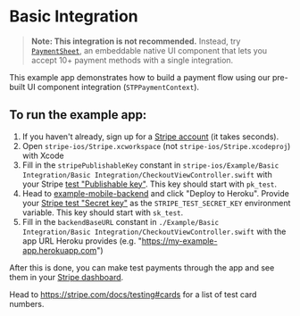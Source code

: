 # Basic Integration

> **Note: This integration is not recommended.** Instead, try [`PaymentSheet`](../PaymentSheet%20Example), an embeddable native UI component that lets you accept 10+ payment methods with a single integration.

This example app demonstrates how to build a payment flow using our pre-built UI component integration (`STPPaymentContext`).

## To run the example app:

1. If you haven't already, sign up for a [Stripe account](https://dashboard.stripe.com/register) (it takes seconds).
2. Open `stripe-ios/Stripe.xcworkspace` (not `stripe-ios/Stripe.xcodeproj`) with Xcode
3. Fill in the `stripePublishableKey` constant in `stripe-ios/Example/Basic Integration/Basic Integration/CheckoutViewController.swift` with your Stripe [test "Publishable key"](https://dashboard.stripe.com/account/apikeys.). This key should start with `pk_test`.
4. Head to [example-mobile-backend](https://github.com/stripe/example-mobile-backend/tree/v18.1.0) and click "Deploy to Heroku". Provide your [Stripe test "Secret key"](https://dashboard.stripe.com/account/apikeys.) as the `STRIPE_TEST_SECRET_KEY` environment variable. This key should start with `sk_test`.
5. Fill in the `backendBaseURL` constant in `./Example/Basic Integration/Basic Integration/CheckoutViewController.swift` with the app URL Heroku provides (e.g. "https://my-example-app.herokuapp.com")

After this is done, you can make test payments through the app and see them in your [Stripe dashboard](https://dashboard.stripe.com/test/payments).  

Head to https://stripe.com/docs/testing#cards for a list of test card numbers.
